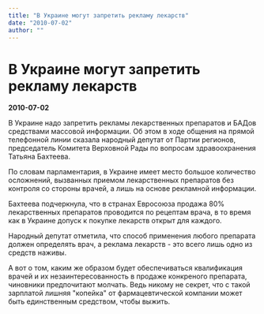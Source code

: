 ```yaml
---
title: "В Украине могут запретить рекламу лекарств"
date: "2010-07-02"
author: ""
---
```


# В Украине могут запретить рекламу лекарств

**2010-07-02** 

В Украине надо запретить рекламы лекарственных  препаратов и БАДов средствами массовой информации. Об этом в ходе  общения на прямой телефонной линии сказала народный депутат от Партии  регионов, председатель Комитета Верховной Рады по вопросам  здравоохранения Татьяна Бахтеева.

По словам парламентария, в Украине имеет  место большое количество осложнений, вызванных приемом лекарственных  препаратов без контроля со стороны врачей, а лишь на основе рекламной  информации.

Бахтеева подчеркнула, что в странах Евросоюза продажа 80%  лекарственных препаратов проводится по рецептам врача, в то время как в  Украине допуск к покупке лекарств открыт для каждого.

Народный депутат отметила, что способ применения любого препарата  должен определять врач, а реклама лекарств - это всего лишь одно из  средств наживы.

А вот о том, каким же образом будет обеспечиваться квалификация врачей и их незаинтересованность в продаже конкреного препарата, чиновники предпочитают молчать. Ведь никому не секрет, что с такой зарплатой лишняя "копейка" от фармацевтической компании может быть единственным средством, чтобы выжить.